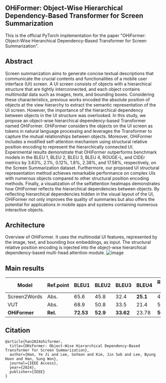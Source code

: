 ## OHiFormer: Object-Wise Hierarchical Dependency-Based Transformer for Screen Summarization 

This is the official PyTorch implementation for the paper "OHiFormer: Object-Wise Hierarchical Dependency-Based Transformer for Screen Summarization".

## Abstract
Screen summarization aims to generate concise textual descriptions that communicate the crucial contents and functionalities of a mobile user interface (UI) screen. A UI screen consists of objects with a hierarchical structure that are tightly interconnected, and each object contains multimodal data such as images, texts, and bounding boxes. Considering these characteristics, previous works encoded the absolute position of objects at the view hierarchy to extract the semantic representation of the UI screen. However, the importance of the hierarchical dependency between objects in the UI structure was overlooked. In this study, we propose an object-wise hierarchical dependency-based Transformer named OHiFormer. OHiFormer considers the objects on the UI screen as tokens in natural language processing and leverages the Transformer to capture the mutual relationships between objects. Moreover, OHiFormer includes a modified self-attention mechanism using structural relative position encoding to represent the hierarchically connected UI. Experimental results demonstrate that OHiFormer outperforms benchmark models in the BLEU 1, BLEU 2, BLEU 3, BLEU 4, ROUGE-L, and CIDEr metrics by 3.63%, 2.1%, 0.12%, 1.8%, 2.38%, and 17.58%, respectively, on the Screen Summarization dataset. Furthermore, our proposed UI structural representation method achieves remarkable performance on complex UIs with numerous objects compared to other structural position encoding methods. Finally, a visualization of the selfattention heatmaps demonstrates how OHiFormer reflects the hierarchical dependencies between objects. By reflecting hierarchical dependencies hidden in the visual layout of the UI, OHiFormer not only improves the quality of summaries but also offers the potential for applications in mobile apps and systems containing numerous interactive objects.

## Architecture
Overview of OHiFormer. It uses the multimodal UI features, represented by the image, text, and bounding box embeddings, as input. The structural relative position encoding is injected into the object-wise hierarchical dependency-based multi-head attention module.
![image](https://github.com/user-attachments/assets/6e99365b-f946-4b54-8ad2-7de4be02647c)

## Main results
| Model         | Ref.point | BLEU1 | BLEU2 | BLEU3 | BLEU4 | ROUGE-L | CIDEr |
|---------------|-----------|-------|-------|-------|-------|---------|-------|
| Screen2Words  | Abs.      | 65.6  | 45.8  | 32.4  | **25.1**  | 48.6    | 61.3  |
| VUT           | Abs.      | 68.9  | 50.8  | 33.5  | 21.4  | 54.9    | 65.6  |
| **OHiFormer** | **Rel.**  | **72.53** | **52.9**  | **33.62** | 23.78 | **56.7** | **83.18** |
   
## Citation
```
@article{han2024ohiformer,
  title={OHiFormer: Object-Wise Hierarchical Dependency-Based Transformer for Screen Summarization},
  author={Han, Ye Ji and Lee, SoYeon and Kim, Jin Sob and Lee, Byung Hoon and Han, Sung Won},
  journal={IEEE Access},
  year={2024},
  publisher={IEEE}
}
```
